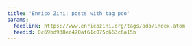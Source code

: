 ```yaml
---
title: 'Enrico Zini: posts with tag pdo'
params:
  feedlink: https://www.enricozini.org/tags/pdo/index.atom
  feedid: 0c69bd938ec470af61c075c663c6a15b
---
```

